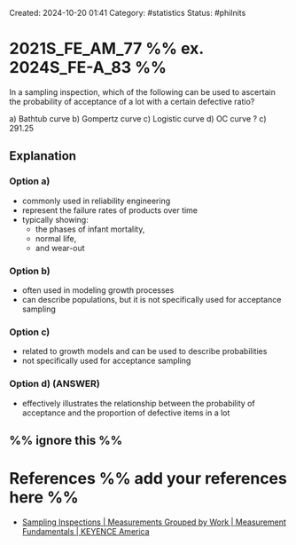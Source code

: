 Created: 2024-10-20 01:41
Category: #statistics
Status: #philnits



# 2021S_FE_AM_77 %% ex. 2024S_FE-A_83 %%

In a sampling inspection, which of the following can be used to ascertain the probability of acceptance of a lot with a certain defective ratio?

a) Bathtub curve 
b) Gompertz curve
c) Logistic curve 
d) OC curve
? 
c) 291.25
## Explanation

### Option a)
- commonly used in reliability engineering
- represent the failure rates of products over time
- typically showing:
	- the phases of infant mortality, 
	- normal life, 
	- and wear-out

### Option b)
- often used in modeling growth processes
- can describe populations, but it is not specifically used for acceptance sampling
### Option c) 
- related to growth models and can be used to describe probabilities
- not specifically used for acceptance sampling

### Option d) (ANSWER)
- effectively illustrates the relationship between the probability of acceptance and the proportion of defective items in a lot




%% ignore this %%
---









# References %% add your references here %%
- [Sampling Inspections | Measurements Grouped by Work | Measurement Fundamentals | KEYENCE America](https://www.keyence.com/ss/products/measure-sys/measurement-selection/process/sampling-inspection.jsp)